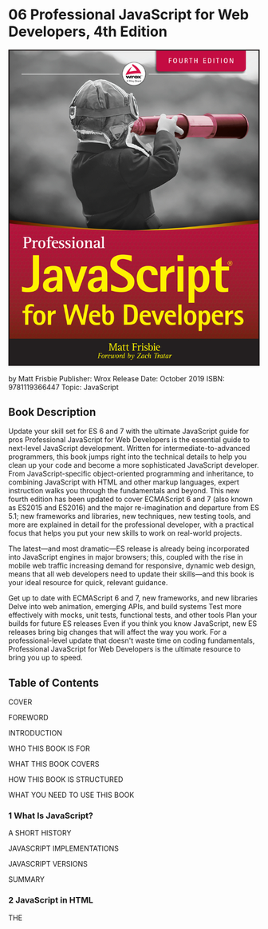 # 06 Professional JavaScript for Web Developers, 4th Edition

<img src="/images/PortadaLibro.jpg">

by Matt Frisbie
Publisher: Wrox
Release Date: October 2019
ISBN: 9781119366447
Topic: JavaScript

## Book Description

Update your skill set for ES 6 and 7 with the ultimate JavaScript guide for pros
Professional JavaScript for Web Developers is the essential guide to next-level JavaScript development. Written for intermediate-to-advanced programmers, this book jumps right into the technical details to help you clean up your code and become a more sophisticated JavaScript developer. From JavaScript-specific object-oriented programming and inheritance, to combining JavaScript with HTML and other markup languages, expert instruction walks you through the fundamentals and beyond. This new fourth edition has been updated to cover ECMAScript 6 and 7 (also known as ES2015 and ES2016) and the major re-imagination and departure from ES 5.1; new frameworks and libraries, new techniques, new testing tools, and more are explained in detail for the professional developer, with a practical focus that helps you put your new skills to work on real-world projects.

The latest—and most dramatic—ES release is already being incorporated into JavaScript engines in major browsers; this, coupled with the rise in mobile web traffic increasing demand for responsive, dynamic web design, means that all web developers need to update their skills—and this book is your ideal resource for quick, relevant guidance.

Get up to date with ECMAScript 6 and 7, new frameworks, and new libraries
Delve into web animation, emerging APIs, and build systems
Test more effectively with mocks, unit tests, functional tests, and other tools
Plan your builds for future ES releases
Even if you think you know JavaScript, new ES releases bring big changes that will affect the way you work. For a professional-level update that doesn't waste time on coding fundamentals, Professional JavaScript for Web Developers is the ultimate resource to bring you up to speed.

## Table of Contents

COVER

FOREWORD

INTRODUCTION

WHO THIS BOOK IS FOR

WHAT THIS BOOK COVERS

HOW THIS BOOK IS STRUCTURED

WHAT YOU NEED TO USE THIS BOOK

### 1 What Is JavaScript?

A SHORT HISTORY

JAVASCRIPT IMPLEMENTATIONS

JAVASCRIPT VERSIONS

SUMMARY

### 2 JavaScript in HTML

THE <SCRIPT> ELEMENT

INLINE CODE VERSUS EXTERNAL FILES

DOCUMENT MODES

THE <NOSCRIPT> ELEMENT

SUMMARY

### 3 Language Basics

SYNTAX

KEYWORDS AND RESERVED WORDS

VARIABLES

DATA TYPES

OPERATORS

STATEMENTS

FUNCTIONS

SUMMARY

### 4 Variables, Scope, and Memory

PRIMITIVE AND REFERENCE VALUES

EXECUTION CONTEXT AND SCOPE

GARBAGE COLLECTION

SUMMARY

### 5 Basic Reference Types

THE DATE TYPE

THE REGEXP TYPE

PRIMITIVE WRAPPER TYPES

SINGLETON BUILT-IN OBJECTS

SUMMARY

### 6 Collection Reference Types

THE OBJECT TYPE

THE ARRAY TYPE

TYPED ARRAYS

THE MAP TYPE

THE WEAKMAP TYPE

THE SET TYPE

THE WEAKSET TYPE

ITERATION AND SPREAD OPERATORS

SUMMARY

### 7 Iterators and Generators

INTRODUCTION TO ITERATION

THE ITERATOR PATTERN

GENERATORS

SUMMARY

### 8 Objects, Classes, and Object-Oriented Programming

UNDERSTANDING OBJECTS

OBJECT CREATION

INHERITANCE

CLASSES

SUMMARY

### 9 Proxies and Reflect

PROXY FUNDAMENTALS

PROXY TRAPS AND REFLECT METHODS

PROXY PATTERNS

SUMMARY

### 10 Functions

ARROW FUNCTIONS

FUNCTION NAMES

UNDERSTANDING ARGUMENTS

NO OVERLOADING

DEFAULT PARAMETER VALUES

SPREAD ARGUMENTS AND REST PARAMETERS

FUNCTION DECLARATIONS VERSUS FUNCTION EXPRESSIONS

FUNCTIONS AS VALUES

FUNCTION INTERNALS

FUNCTION PROPERTIES AND METHODS

FUNCTION EXPRESSIONS

RECURSION

TAIL CALL OPTIMIZATION

CLOSURES

IMMEDIATELY INVOKED FUNCTION EXPRESSIONS

PRIVATE VARIABLES

SUMMARY

### 11 Promises and Async Functions

INTRODUCTION TO ASYNCHRONOUS PROGRAMMING

PROMISES

ASYNC FUNCTIONS

SUMMARY

### 12 The Browser Object Model

THE WINDOW OBJECT

THE LOCATION OBJECT

THE NAVIGATOR OBJECT

THE SCREEN OBJECT

THE HISTORY OBJECT

SUMMARY

### 13 Client Detection

CAPABILITY DETECTION

USER-AGENT DETECTION

SOFTWARE AND HARDWARE DETECTION

SUMMARY

### 14 The Document Object Model

HIERARCHY OF NODES

WORKING WITH THE DOM

MUTATION OBSERVERS

SUMMARY

### 15 DOM Extensions

SELECTORS API

ELEMENT TRAVERSAL

HTML5

PROPRIETARY EXTENSIONS

SUMMARY

### 16 DOM Levels 2 and 3

DOM CHANGES

STYLES

TRAVERSALS

RANGES

SUMMARY

### 17 Events

EVENT FLOW

EVENT HANDLERS

THE EVENT OBJECT

EVENT TYPES

MEMORY AND PERFORMANCE

SIMULATING EVENTS

SUMMARY

### 18 Animation and Graphics with Canvas

USING requestAnimationFrame

BASIC CANVAS USAGE

THE 2D CONTEXT

WEBGL

SUMMARY

### 19 Scripting Forms

FORM BASICS

SCRIPTING TEXT BOXES

SCRIPTING SELECT BOXES

FORM SERIALIZATION

RICH TEXT EDITING

SUMMARY

### 20 JavaScript APIs

ATOMICS AND SharedArrayBuffer

CROSS-CONTEXT MESSAGING

ENCODING API

BLOB AND FILE APIs

MEDIA ELEMENTS

NATIVE DRAG AND DROP

NOTIFICATIONS API

PAGE VISIBILITY API

STREAMS API

TIMING APIs

WEB COMPONENTS

THE WEB CRYPTOGRAPHY API

SUMMARY

### 21 Error Handling and Debugging

BROWSER ERROR REPORTING

ERROR HANDLING

DEBUGGING TECHNIQUES

COMMON LEGACY INTERNET EXPLORER ERRORS

SUMMARY

### 22 XML in JavaScript

XML DOM SUPPORT IN BROWSERS

XPATH SUPPORT IN BROWSERS

XSLT SUPPORT IN BROWSERS

SUMMARY

### 23 JSON

SYNTAX

PARSING AND SERIALIZATION

SUMMARY

### 24 Network Requests and Remote Resources

THE XMLHttpRequest OBJECT

XMLHttpRequest LEVEL 2

PROGRESS EVENTS

CROSS-ORIGIN RESOURCE SHARING

ALTERNATE CROSS-DOMAIN TECHNIQUES

THE FETCH API

THE BEACON API

WEB SOCKETS

SECURITY

SUMMARY

### 25 Client-Side Storage

COOKIES

WEB STORAGE

INDEXEDDB

SUMMARY

### 26 Modules

UNDERSTANDING THE MODULE PATTERN

IMPROVISING MODULE SYSTEMS

WORKING WITH PRE-ES6 MODULE LOADERS

WORKING WITH ES6 MODULES

SUMMARY

### 27 Workers

INTRODUCTION TO WORKERS

DEDICATED WORKERS

SHARED WORKERS

SERVICE WORKERS

SUMMARY

### 28 Best Practices

MAINTAINABILITY

PERFORMANCE

DEPLOYMENT

SUMMARY

### A ES2018 and ES2019

ASYNCHRONOUS ITERATION

REST AND SPREAD OPERATORS FOR OBJECT LITERALS

PROMISE FINALLY() DEFINITION

REGULAR EXPRESSION ENHANCEMENTS

ARRAY FLATTENING METHODS

OBJECT.FROMENTRIES()

STRING TRIMMING METHODS

SYMBOL.PROTOTYPE.DESCRIPTION

OPTIONAL CATCH BINDING

MISCELLANEOUS ENHANCEMENTS

### B Strict Mode

OPTING-IN

VARIABLES

OBJECTS

FUNCTIONS

eval()

eval AND ARGUMENTS

COERCION OF THIS

CLASSES AND MODULES

OTHER CHANGES

### C JavaScript Libraries and Frameworks

FRAMEWORKS

GENERAL LIBRARIES

ANIMATION AND EFFECTS

### D JavaScript Tools

PACKAGE MANAGERS

MODULE LOADERS

MODULE BUNDLERS

COMPILATION/TRANSPILATION TOOLS AND STATIC TYPE SYSTEMS

HIGH-PERFORMANCE SCRIPT TOOLS

EDITORS

BUILD TOOLS, AUTOMATION SYSTEMS, AND TASK RUNNERS

LINTERS AND FORMATTERS

MINIFIERS

UNIT TESTING

DOCUMENTATION GENERATORS

INDEX

END USER LICENSE AGREEMENT

### List of Illustrations

Chapter 1
* FIGURE 1-1
* FIGURE 1-2
Chapter 3
* FIGURE 3-1
* FIGURE 3-2
* FIGURE 3-3
Chapter 4
* FIGURE 4-1
* FIGURE 4-2
* FIGURE 4-3
Chapter 8
* FIGURE 8-1
* FIGURE 8-2
* FIGURE 8-3
* FIGURE 8-4
* FIGURE 8-5
* FIGURE 8-6
Chapter 10
* FIGURE 10-1
* FIGURE 10-2
Chapter 12
* FIGURE 12-1
* FIGURE 12-2
* FIGURE 12-3
Chapter 14
* FIGURE 14-1
* FIGURE 14-2
Chapter 16
* FIGURE 16-1
* FIGURE 16-2
* FIGURE 16-3
* FIGURE 16-4
* FIGURE 16-5
* FIGURE 16-6
* FIGURE 16-7
* FIGURE 16-8
* FIGURE 16-9
* FIGURE 16-10
Chapter 17
* FIGURE 17-1
* FIGURE 17-2
* FIGURE 17-3
* FIGURE 17-4
* FIGURE 17-5
* FIGURE 17-6
* FIGURE 17-7
* FIGURE 17-8
* FIGURE 17-9
* FIGURE 17-10
* FIGURE 17-11
Chapter 18
* FIGURE 18-1
* FIGURE 18-2
* FIGURE 18-3
* FIGURE 18-4
* FIGURE 18-5
* FIGURE 18-6
* FIGURE 18-7
* FIGURE 18-8
* FIGURE 18-9
* FIGURE 18-10
* FIGURE 18-11
* FIGURE 18-12
* FIGURE 18-13
* FIGURE 18-14
* FIGURE 18-15
* FIGURE 18-16
* FIGURE 18-17
Chapter 26
* FIGURE 26-1
* FIGURE 26-2
* FIGURE 26-3
